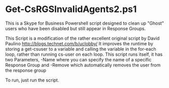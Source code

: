 # Get-CsRGSInvalidAgents2.ps1

This is a Skype for Business Powershell script designed to clean up "Ghost" users who have been disabled but still appear in Response Groups.

This Script is a modification of the rather excellent original script by David Paulino http://blogs.technet.com/b/uclobby/
It improves the runtime by storing a get-csuser to a variable and calling the variable in the for-each loop, rather than running cs-user on each loop.
This script runs itself, it has two Parameters, -Name where you can specify the name of a specific Response Group and -Remove which automatically removes the user from the response group

To run, just run the script.
